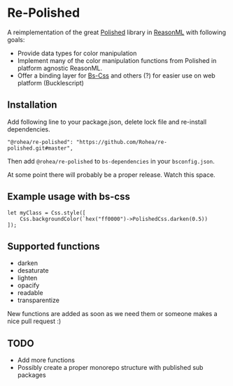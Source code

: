 # Re-Polished

A reimplementation of the great [Polished](https://polished.js.org/) library in [ReasonML](https://reasonml.github.io/en/) with following goals:
- Provide data types for color manipulation
- Implement many of the color manipulation functions from Polished in platform agnostic ReasonML.
- Offer a binding layer for [Bs-Css](https://github.com/reasonml-labs/bs-css) and others (?) for easier use on web platform (Bucklescript)

## Installation

Add following line to your package.json, delete lock file and re-install dependencies.
```
"@rohea/re-polished": "https://github.com/Rohea/re-polished.git#master",
```
Then add `@rohea/re-polished` to `bs-dependencies` in your `bsconfig.json`.

At some point there will probably be a proper release. Watch this space.

## Example usage with bs-css

```
let myClass = Css.style([
    Css.backgroundColor(`hex("ff0000")->PolishedCss.darken(0.5))
]);
```

## Supported functions

- darken
- desaturate
- lighten
- opacify
- readable
- transparentize
 
New functions are added as soon as we need them or someone makes a nice pull request :)

## TODO

- Add more functions
- Possibly create a proper monorepo structure with published sub packages